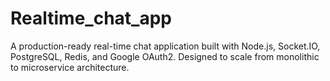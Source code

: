 # Realtime_chat_app
A production-ready real-time chat application built with Node.js, Socket.IO, PostgreSQL, Redis, and Google OAuth2. Designed to scale from monolithic to microservice architecture.
